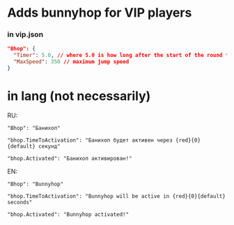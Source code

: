 # Adds bunnyhop for VIP players

### in vip.json
```json
"Bhop": {
  "Timer": 5.0, // where 5.0 is how long after the start of the round the bhop will be available. You can write as much as you want.
  "MaxSpeed": 350 // maximum jump speed
}
```

# in lang (not necessarily)

RU:

`"Bhop": "Банихоп"`

`"bhop.TimeToActivation": "Банихоп будет активен через {red}{0}{default} секунд"`

`"bhop.Activated": "Банихоп активирован!"`

EN:

`"Bhop": "Bunnyhop"`

`"bhop.TimeToActivation": "Bunnyhop will be active in {red}{0}{default} seconds"`

`"bhop.Activated": "Bunnyhop activated!"`
